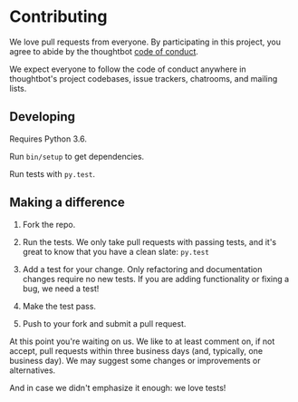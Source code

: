 # Contributing

We love pull requests from everyone. By participating in this project, you
agree to abide by the thoughtbot [code of conduct].

We expect everyone to follow the code of conduct
anywhere in thoughtbot's project codebases,
issue trackers, chatrooms, and mailing lists.

[code of conduct]: https://thoughtbot.com/open-source-code-of-conduct

## Developing

Requires Python 3.6.

Run `bin/setup` to get dependencies.

Run tests with `py.test`.

## Making a difference

1. Fork the repo.

1. Run the tests. We only take pull requests with passing tests, and it's great
   to know that you have a clean slate: `py.test`

1. Add a test for your change. Only refactoring and documentation changes
   require no new tests. If you are adding functionality or fixing a bug, we
   need a test!

1. Make the test pass.

1. Push to your fork and submit a pull request.

At this point you're waiting on us. We like to at least comment on, if not
accept, pull requests within three business days (and, typically, one business
day). We may suggest some changes or improvements or alternatives.

And in case we didn't emphasize it enough: we love tests!
